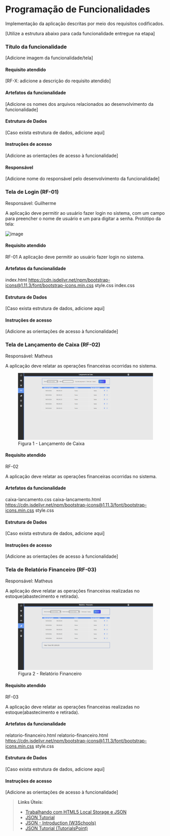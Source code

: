 # Programação de Funcionalidades

Implementação da aplicação descritas por meio dos requisitos codificados. 

[Utilize a estrutura abaixo para cada funcionalidade entregue na etapa]

### Título da funcionalidade

[Adicione imagem da funcionalidade/tela]


#### Requisito atendido

[RF-X: adicione a descrição do requisito atendido]


#### Artefatos da funcionalidade

[Adicione os nomes dos arquivos relacionados ao desenvolvimento da funcionalidade]


#### Estrutura de Dados

[Caso exista estrutura de dados, adicione aqui]


#### Instruções de acesso

[Adicione as orientações de acesso à funcionalidade]


#### Responsável

[Adicione nome do responsável pelo desenvolvimento da funcionalidade]



### Tela de Login (RF-01)

Responsável: Guilherme

A aplicação deve permitir ao usuário fazer login no sistema, com um campo para preencher o nome de usuário e um para digitar a senha.
Protótipo da tela:

![image](https://github.com/ICEI-PUC-Minas-PMV-ADS/pmv-ads-2024-1-e1-proj-web-t10-pmv-ads-2024-1-e1-proj-teleco/assets/164881985/e710d548-240a-4d3f-b345-63ae18f19e62)


#### Requisito atendido

RF-01 A aplicação deve permitir ao usuário fazer login no sistema.

#### Artefatos da funcionalidade

index.html
https://cdn.jsdelivr.net/npm/bootstrap-icons@1.11.3/font/bootstrap-icons.min.css
style.css
index.css

#### Estrutura de Dados

[Caso exista estrutura de dados, adicione aqui]


#### Instruções de acesso

[Adicione as orientações de acesso à funcionalidade]

### Tela de Lançamento de Caixa (RF-02)

Responsável: Matheus

A aplicação deve relatar as operações financeiras ocorridas no sistema.

<figure> 
  <img src="img/lancamento-caixa.png"
  <figcaption>Figura 1 - Lançamento de Caixa</figcaption>
</figure>


#### Requisito atendido

RF-02 

A aplicação deve relatar as operações financeiras ocorridas no sistema.

#### Artefatos da funcionalidade

caixa-lancamento.css
caixa-lancamento.html
https://cdn.jsdelivr.net/npm/bootstrap-icons@1.11.3/font/bootstrap-icons.min.css
style.css

#### Estrutura de Dados

[Caso exista estrutura de dados, adicione aqui]


#### Instruções de acesso

[Adicione as orientações de acesso à funcionalidade]


### Tela de Relatório Financeiro (RF-03)

Responsável: Matheus

A aplicação deve relatar as operações financeiras realizadas no estoque(abastecimento e retirada).

<figure> 
  <img src="img/relatorio-financeiro.png"
  <figcaption>Figura 2 - Relatório Financeiro</figcaption>
</figure>


#### Requisito atendido

RF-03

A aplicação deve relatar as operações financeiras realizadas no estoque(abastecimento e retirada).

#### Artefatos da funcionalidade

relatorio-financeiro.html
relatorio-financeiro.html
https://cdn.jsdelivr.net/npm/bootstrap-icons@1.11.3/font/bootstrap-icons.min.css
style.css

#### Estrutura de Dados

[Caso exista estrutura de dados, adicione aqui]


#### Instruções de acesso

[Adicione as orientações de acesso à funcionalidade]


> **Links Úteis**:
> - [Trabalhando com HTML5 Local Storage e JSON](https://www.devmedia.com.br/trabalhando-com-html5-local-storage-e-json/29045)
> - [JSON Tutorial](https://www.w3resource.com/JSON)
> - [JSON - Introduction (W3Schools)](https://www.w3schools.com/js/js_json_intro.asp)
> - [JSON Tutorial (TutorialsPoint)](https://www.tutorialspoint.com/json/index.htm)

